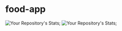 # food-app
![Your Repository's Stats](https://github-readme-stats.vercel.app/api?username=Kanon-Hosen&show_icons=true);
![Your Repository's Stats](https://contrib.rocks/image?repo=Kanon-Hosen/Python);
